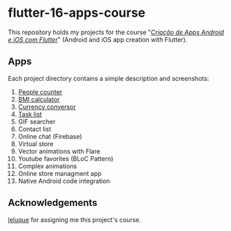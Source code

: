 # flutter-16-apps-course

This repository holds my projects for the course "[*Criação de Apps Android e iOS com Flutter*](https://www.udemy.com/course/curso-completo-flutter-app-android-ios/)" (Android and iOS app creation with Flutter).

## Apps

Each project directory contains a simple description and screenshots:

1. [People counter](/contador_pessoas)
2. [BMI calculator](/calculadora_imc)
3. [Currency conversor](/conversor_moedas)
4. [Task list](/lista_tarefas)
5. GIF searcher
6. Contact list
7. Online chat (Firebase)
8. Virtual store
9. Vector animations with Flare
10. Youtube favorites (BLoC Pattern)
11. Complex animations
12. Online store managment app
13. Native Android code integration

## Acknowledgements
[leluque](https://github.com/leluque) for assigning me this project's course.
